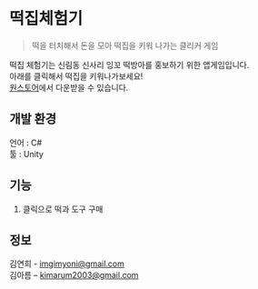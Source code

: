 # 떡집체험기
> 떡을 터치해서 돈을 모아 떡집을 키워 나가는 클리커 게임

<!-- [![NPM Version][npm-image]][npm-url]
[![Build Status][travis-image]][travis-url]
[![Downloads Stats][npm-downloads]][npm-url] -->

떡집 체험기는 신림동 신사리 잉꼬 떡방아를 홍보하기 위한 앱게임입니다.  <br>
아래를 클릭해서 떡집을 키워나가보세요!<br>
[원스토어](https://m.onestore.co.kr/mobilepoc/apps/appsDetail.omp?prodId=0000752462)에서 다운받을 수 있습니다.


## 개발 환경
언어 : C#<br>
툴 : Unity<br>

## 기능
1. 클릭으로 떡과 도구 구매

## 정보

김연희 - imgimyoni@gmail.com <br>
김아름 – kimarum2003@gmail.com<br>
